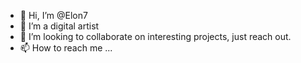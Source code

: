 - 👋 Hi, I’m @Elon7
- 👀 I’m a digital artist
- 💞️ I’m looking to collaborate on interesting projects, just reach out.
- 📫 How to reach me ...

<!---
Elon7/Elon7 is a ✨ special ✨ repository because its `README.md` (this file) appears on your GitHub profile.
You can click the Preview link to take a look at your changes.
--->
